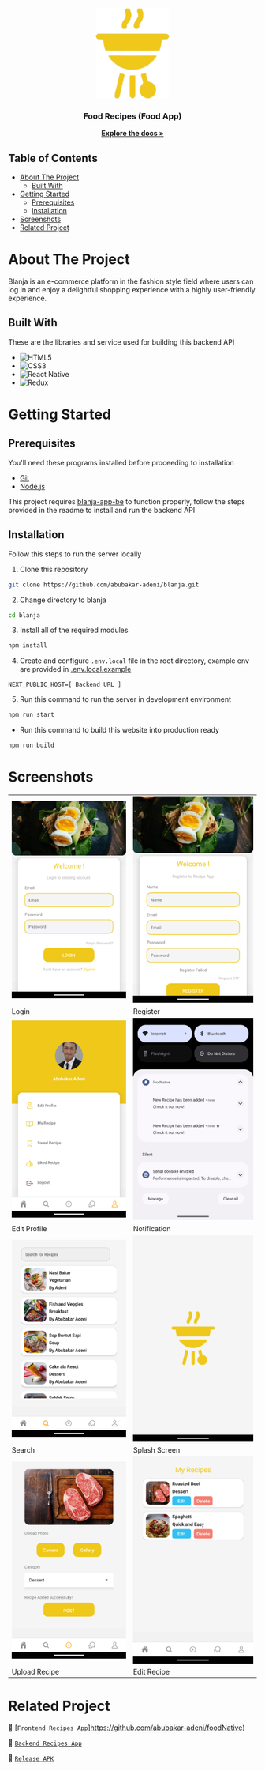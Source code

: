 <br />
<p align="center">
  <div align="center">
    <img src="./document/logo-recipe.png" alt="foodrecipes">
  </div>
  <h3 align="center">Food Recipes (Food App)</h3>
  <p align="center">
    <a href="https://github.com/abubakar-adeni/blanja"><strong>Explore the docs »</strong></a>
  </p>
</p>

## Table of Contents

- [About The Project](#about-the-project)
  - [Built With](#built-with)
- [Getting Started](#getting-started)
  - [Prerequisites](#prerequisites)
  - [Installation](#installation)
- [Screenshots](#screenshots)
- [Related Project](#related-project)

# About The Project

Blanja is an e-commerce platform in the fashion style field where users can log in and enjoy a delightful shopping experience with a highly user-friendly experience.

## Built With

These are the libraries and service used for building this backend API

- ![HTML5](https://img.shields.io/badge/html5-%23E34F26.svg?style=for-the-badge&logo=html5&logoColor=white)
- ![CSS3](https://img.shields.io/badge/css3-%231572B6.svg?style=for-the-badge&logo=css3&logoColor=white)
- ![React Native](https://img.shields.io/badge/react_native-%2320232a.svg?style=for-the-badge&logo=react&logoColor=%2361DAFB)
- ![Redux](https://img.shields.io/badge/redux-%23593d88.svg?style=for-the-badge&logo=redux&logoColor=white)

# Getting Started

## Prerequisites

You'll need these programs installed before proceeding to installation

- [Git](https://git-scm.com/downloads)
- [Node.js](https://nodejs.org/en/download)

This project requires [blanja-app-be](https://github.com/abubakar-adeni/blanja/blob/main/README.md) to function properly, follow the steps provided in the readme to install and run the backend API

## Installation

Follow this steps to run the server locally

1. Clone this repository

```sh
git clone https://github.com/abubakar-adeni/blanja.git
```

2. Change directory to blanja

```sh
cd blanja
```

3. Install all of the required modules

```sh
npm install
```

4. Create and configure `.env.local` file in the root directory, example env are provided in [.env.local.example](./.env.local.example)

```env
NEXT_PUBLIC_HOST=[ Backend URL ]
```

5. Run this command to run the server in development environment

```sh
npm run start
```

- Run this command to build this website into production ready

```sh
npm run build
```

# Screenshots

<table>
 <tr>
    <td><img width="350px" src="./document/login.png" border="0" alt="Login" /></td>
    <td> <img width="350px" src="./document/register.png" border="0"  alt="Register" /></td>
  </tr>
  <tr>
    <td>Login</td>
    <td>Register</td>
  </tr>
  <tr>
    <td><img width="350px" src="./document/profile.png" border="0" alt="Profile" /> </td>
    <td><img width="350px" src="./document/notif.png" border="0" alt="Notification Success" /> </td>
  </tr>
   <tr>
    <td>Edit Profile</td>
    <td>Notification</td>
  </tr>
  <tr>
    <td><img width="350px" src="./document/search.png" border="0" alt="Search" /></td>
    <td><img width="350px" src="./document/splash.png" border="0" alt="Splash Screen" /> </td>
  </tr>
   <tr>
    <td>Search</td>
    <td>Splash Screen</td>
      <tr>
    <td><img width="350px" src="./document/update.png" border="0" alt="Upload Recipe" /></td>
    <td><img width="350px" src="./document/edit.png" border="0" alt="Edit Recipe" /> </td>
  </tr>
   <tr>
    <td>Upload Recipe</td>
    <td>Edit Recipe</td>
</table>

# Related Project

:rocket: [`Frontend Recipes App`]https://github.com/abubakar-adeni/foodNative)

:rocket: [`Backend Recipes App`](https://github.com/abubakar-adeni/backend-recipes)

:rocket: [`Release APK`](https://github.com/abubakar-adeni/foodNative/tree/main/release)
